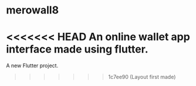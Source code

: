 # merowall8
<<<<<<< HEAD
An online wallet app interface made using flutter.
=======

A new Flutter project.
>>>>>>> 1c7ee90 (Layout first made)
